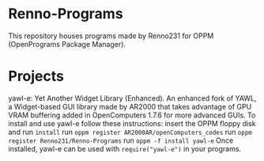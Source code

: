 # Renno-Programs
This repository houses programs made by Renno231 for OPPM (OpenPrograms Package Manager).

# Projects
yawl-e: Yet Another Widget Library (Enhanced). An enhanced fork of YAWL, a Widget-based GUI library made by AR2000 that takes advantage of GPU VRAM buffering added in OpenComputers 1.7.6 for more advanced GUIs.
To install and use yawl-e follow these instructions:
  insert the OPPM floppy disk and run ``install``
  run ``oppm register AR2000AR/openComputers_codes``
  run ``oppm register Renno231/Renno-Programs``
  run ``oppm -f install yawl-e``
Once installed, yawl-e can be used with ``require("yawl-e")`` in your programs.
